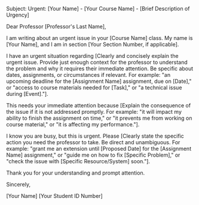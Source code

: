 Subject: Urgent: [Your Name] - [Your Course Name] - [Brief Description of Urgency]

Dear Professor [Professor's Last Name],

I am writing about an urgent issue in your [Course Name] class. My name is [Your Name], and I am in section [Your Section Number, if applicable].

I have an urgent situation regarding [Clearly and concisely explain the urgent issue. Provide just enough context for the professor to understand the problem and why it requires their immediate attention. Be specific about dates, assignments, or circumstances if relevant. For example: "an upcoming deadline for the [Assignment Name] assignment, due on [Date]," or "access to course materials needed for [Task]," or "a technical issue during [Event]."].

This needs your immediate attention because [Explain the consequence of the issue if it is not addressed promptly. For example: "it will impact my ability to finish the assignment on time," or "it prevents me from working on course material," or "it is affecting my performance."].

I know you are busy, but this is urgent. Please [Clearly state the specific action you need the professor to take. Be direct and unambiguous. For example: "grant me an extension until [Proposed Date] for the [Assignment Name] assignment," or "guide me on how to fix [Specific Problem]," or "check the issue with [Specific Resource/System] soon."].

Thank you for your understanding and prompt attention.

Sincerely,

[Your Name]
[Your Student ID Number]